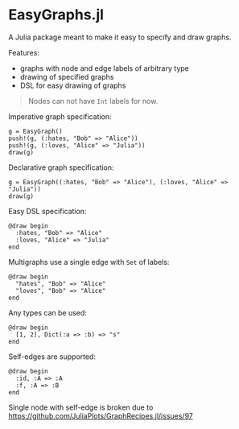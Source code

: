 # EasyGraphs.jl

A Julia package meant to make it easy to specify and draw graphs.

Features:
- graphs with node and edge labels of arbitrary type
- drawing of specified graphs
- DSL for easy drawing of graphs

> Nodes can not have `Int` labels for now.

Imperative graph specification:
```
g = EasyGraph()
push!(g, (:hates, "Bob" => "Alice"))
push!(g, (:loves, "Alice" => "Julia"))
draw(g)
```

Declarative graph specification:
```
g = EasyGraph((:hates, "Bob" => "Alice"), (:loves, "Alice" => "Julia"))
draw(g)
```

Easy DSL specification:
```
@draw begin
  :hates, "Bob" => "Alice"
  :loves, "Alice" => "Julia"
end
```

Multigraphs use a single edge with `Set` of labels:
```
@draw begin
  "hates", "Bob" => "Alice"
  "loves", "Bob" => "Alice"
end
```

Any types can be used:
```
@draw begin
  [1, 2], Dict(:a => :b) => "s"
end
```

Self-edges are supported:
```
@draw begin
  :id, :A => :A
  :f, :A => :B
end
```

Single node with self-edge is broken due to https://github.com/JuliaPlots/GraphRecipes.jl/issues/97
